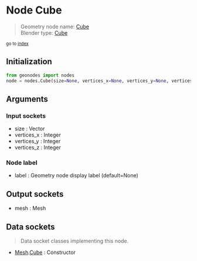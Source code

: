 
# Node Cube

> Geometry node name: [Cube](https://docs.blender.org/manual/en/latest/modeling/geometry_nodes/mesh_primitives/cube.html)<br>
  Blender type: [Cube](https://docs.blender.org/api/current/bpy.types.GeometryNodeMeshCube.html)
  
<sub>go to [index](/docs/index.md)</sub>

## Initialization

```python
from geonodes import nodes
node = nodes.Cube(size=None, vertices_x=None, vertices_y=None, vertices_z=None, label=None)
```



## Arguments


### Input sockets

- size : Vector
- vertices_x : Integer
- vertices_y : Integer
- vertices_z : Integer

### Node label

- label : Geometry node display label (default=None)

## Output sockets

- mesh : Mesh

## Data sockets

> Data socket classes implementing this node.
  
  
- [Mesh](/docs/sockets/Mesh.md).[Cube](/docs/sockets/Mesh.md#cube) : Constructor
  
